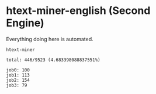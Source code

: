 # htext-miner-english (Second Engine)

Everything doing here is automated.

```
htext-miner

total: 446/9523 (4.683398088837551%)

job0: 100
job1: 113
job2: 154
job3: 79
```